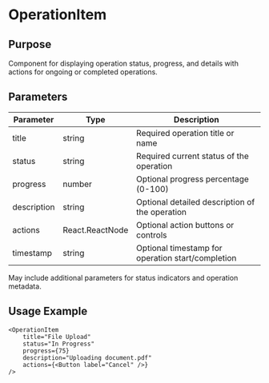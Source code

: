 # OperationItem

## Purpose

Component for displaying operation status, progress, and details with actions for ongoing or completed operations.

## Parameters

| Parameter   | Type            | Description                                       |
| ----------- | --------------- | ------------------------------------------------- |
| title       | string          | Required operation title or name                  |
| status      | string          | Required current status of the operation          |
| progress    | number          | Optional progress percentage (0-100)              |
| description | string          | Optional detailed description of the operation    |
| actions     | React.ReactNode | Optional action buttons or controls               |
| timestamp   | string          | Optional timestamp for operation start/completion |

May include additional parameters for status indicators and operation metadata.

## Usage Example

```tsx
<OperationItem
    title="File Upload"
    status="In Progress"
    progress={75}
    description="Uploading document.pdf"
    actions={<Button label="Cancel" />}
/>
```
